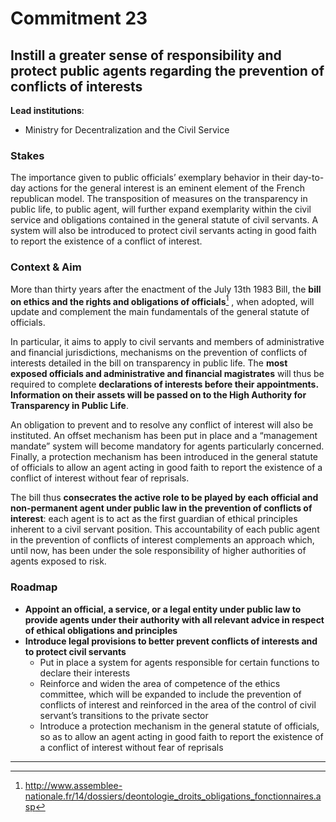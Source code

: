 # Commitment 23

## Instill a greater sense of responsibility and protect public agents regarding the prevention of conflicts of interests

**Lead institutions**:
- Ministry for Decentralization and the Civil Service

### Stakes

The importance given to public officials’ exemplary behavior in their day-to-day actions for the general interest is an eminent element of the French republican model. The transposition of measures on the transparency in public life, to public agent, will further expand exemplarity within the civil service and obligations contained in the general statute of civil servants. A system will also be introduced to protect civil servants acting in good faith to report the existence of a conflict of interest.

### Context & Aim

More than thirty years after the enactment of the July 13th 1983 Bill, the **bill on ethics and the rights and obligations of officials**[^1] , when adopted, will update and complement the main fundamentals of the general statute of officials.

In particular, it aims to apply to civil servants and members of administrative and financial jurisdictions, mechanisms on the prevention of conflicts of interests detailed in the bill on transparency in public life. The **most exposed officials and administrative and financial magistrates** will thus be required to complete **declarations of interests before their appointments. Information on their assets will be passed on to the High Authority for Transparency in Public Life**.

An obligation to prevent and to resolve any conflict of interest will also be instituted. An offset mechanism has been put in place and a “management mandate” system will become mandatory for agents particularly concerned.
Finally, a protection mechanism has been introduced in the general statute of officials to allow an agent acting in good faith to report the existence of a conflict of interest without fear of reprisals.

The bill thus **consecrates the active role to be played by each official and non-permanent agent under public law in the prevention of conflicts of interest**: each agent is to act as the first guardian of ethical principles inherent to a civil servant position. This accountability of each public agent in the prevention of conflicts of interest complements an approach which, until now, has been under the sole responsibility of higher authorities of agents exposed to risk.

### Roadmap

- **Appoint an official, a service, or a legal entity under public law to provide agents under their authority with all relevant advice in respect of ethical obligations and principles**
- **Introduce legal provisions to better prevent conflicts of interests and to protect civil servants**
    - Put in place a system for agents responsible for certain functions to declare their interests
    - Reinforce and widen the area of competence of the ethics committee, which will be expanded to include the prevention of conflicts of interest and reinforced in the area of the control of civil servant’s transitions to the private sector
    - Introduce a protection mechanism in the general statute of officials, so as to allow an agent acting in good faith to report the existence of a conflict of interest without fear of reprisals

----

[^1]: http://www.assemblee-nationale.fr/14/dossiers/deontologie_droits_obligations_fonctionnaires.asp
